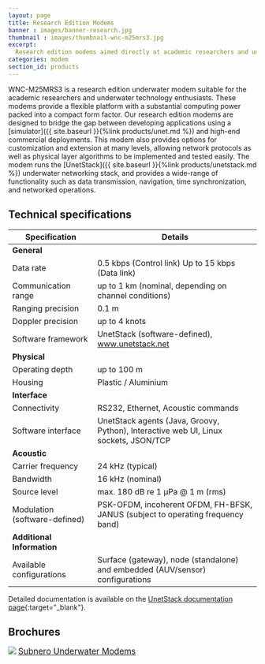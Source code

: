 ```yaml
---
layout: page
title: Research Edition Modems
banner : images/banner-research.jpg
thumbnail : images/thumbnail-wnc-m25mrs3.jpg
excerpt:
  Research edition modems aimed directly at academic researchers and underwater technology enthusiasts
categories: modem
section_id: products
---
```


WNC-M25MRS3 is a research edition underwater modem suitable for the academic researchers and underwater technology enthusiasts. These modems provide a flexible platform with a substantial computing power packed into a compact form factor. Our research edition modems are designed to bridge the gap between developing applications using a [simulator]({{ site.baseurl }}{%link products/unet.md %}) and high-end commercial deployments. This modem also provides options for customization and extension at many levels, allowing network protocols as well as physical layer algorithms to be implemented and tested easily. The modem runs the [UnetStack]({{ site.baseurl }}{%link products/unetstack.md %}) underwater networking stack, and provides a wide-range of functionality such as data transmission, navigation, time synchronization, and networked operations.

## Technical specifications

|  Specification                |  Details                                                                             |
| ------------------------------| -------------------------------------------------------------------------------------|
|  **General**                  |                                                                                      |
|  Data rate                    |  0.5 kbps (Control link) Up to 15 kbps (Data link)                                   |
|  Communication range          |  up to 1 km (nominal, depending on channel conditions)                               |
|  Ranging precision            |  0.1 m                                                                               |
|  Doppler precision            |  up to 4 knots                                                                       |
|  Software framework           |  UnetStack (software-defined), www.unetstack.net                                     |
|  **Physical**                 |                                                                                      |
|  Operating depth              |  up to 100 m                                                                         |
|  Housing                      |  Plastic / Aluminium                                                                 |
|  **Interface**                |                                                                                      |
|  Connectivity                 |  RS232, Ethernet, Acoustic commands                                                  |
|  Software interface           |  UnetStack agents (Java, Groovy, Python), Interactive web UI, Linux sockets, JSON/TCP|
|  **Acoustic**                 |                                                                                      |
|  Carrier frequency            |  24 kHz (typical)                                                                    |
|  Bandwidth                    |  16 kHz (nominal)                                                                    |
|  Source level                 |  max. 180 dB re 1 μPa @ 1 m (rms)                                                    |
|  Modulation (software-defined)|  PSK-OFDM, incoherent OFDM, FH-BFSK, JANUS (subject to operating frequency band)     |
|  **Additional Information**   |                                                                                      |
|  Available configurations     |  Surface (gateway), node (standalone) and embedded (AUV/sensor) configurations       |


Detailed documentation is available on the [UnetStack documentation page](https://www.unetstack.net/docs.html){:target="_blank"}.

<h2>Brochures</h2>
<div class="brochure-container">
  <a href="{{site.baseurl}}/brochures/subnero-modem.pdf"><img class="brochure-thumb" src="{{site.baseurl}}/brochures/modem.jpg"></a>
  <a href="{{site.baseurl}}/brochures/subnero-modem.pdf" style="font-size: 1.2em;">Subnero Underwater Modems</a>
</div>